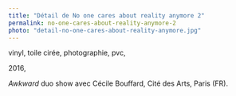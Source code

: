 ```yaml
---
title: "Détail de No one cares about reality anymore 2"
permalink: no-one-cares-about-reality-anymore-2
photo: "detail-no-one-cares-about-reality-anymore.jpg"
---
```


vinyl, toile cirée, photographie, pvc,

2016,

_Awkward_ duo show avec Cécile Bouffard,
Cité des Arts, Paris (FR).